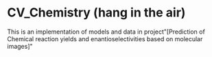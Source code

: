 # CV_Chemistry (hang in the air)
This is an implementation of models and data in project"[Prediction of Chemical reaction yields and enantioselectivities based on molecular images]"
